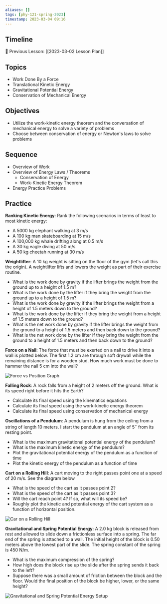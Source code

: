 ```yaml
---
aliases: []
tags: [phy-121-spring-2023]
timestamp: 2023-03-04 09:16
---
```


## Timeline

📆 Previous Lesson: [[2023-03-02 Lesson Plan]]

## Topics

* Work Done By a Force
* Translational Kinetic Energy
* Gravitational Potential Energy
* Conservation of Mechanical Energy

## Objectives

* Utilize the work-kinetic energy theorem and the conversation of mechanical energy to solve a variety of problems
* Choose between conservation of energy or Newton's laws to solve problems

## Sequence

* Overview of Work
* Overview of Energy Laws / Theorems
	* Conservation of Energy
	* Work-Kinetic Energy Theorem
* Energy Practice Problems

## Practice

**Ranking Kinetic Energy**: Rank the following scenarios in terms of least to most kinetic energy:
* A 5000 kg elephant walking at 3 m/s
* A 100 kg man skateboarding at 15 m/s
* A 100,000 kg whale drifting along at 0.5 m/s
* A 30 kg eagle diving at 50 m/s
* A 50 kg cheetah running at 30 m/s

**Weightlifter**: A 10 kg weight is sitting on the floor of the gym (let's call this the origin). A weightlifter lifts and lowers the weight as part of their exercise routine.
* What is the work done by gravity if the lifter brings the weight from the ground up to a height of 1.5 m?
* What is the work done by the lifter if they bring the weight from the ground up to a height of 1.5 m?
* What is the work done by gravity if the lifter brings the weight from a height of 1.5 meters down to the ground?
* What is the work done by the lifter if they bring the weight from a height of 1.5 meters down to the ground?
* What is the net work done by gravity if the lifter brings the weight from the ground to a height of 1.5 meters and then back down to the ground?
* What is the net work done by the lifter if they bring the weight from the ground to a height of 1.5 meters and then back down to the ground?

**Force on a Nail**: The force that must be exerted on a nail to drive it into a wall is plotted below. The first 1.2 cm are through soft drywall while the remaining distance is for a wooden stud. How much work must be done to hammer the nail 5 cm into the wall?

![Force vs Position Graph](force_position_graph.png)

**Falling Rock**: A rock falls from a height of 2 meters off the ground. What is its speed right before it hits the Earth?
* Calculate its final speed using the kinematics equations
* Calculate its final speed using the work-kinetic energy theorem
* Calculate its final speed using conservation of mechanical energy

**Oscillations of a Pendulum**: A pendulum is hung from the ceiling from a string of length 10 meters. I start the pendulum at an angle of $5^\circ$ from its resting point. 
* What is the maximum gravitational potential energy of the pendulum?
* What is the maximum kinetic energy of the pendulum?
* Plot the gravitational potential energy of the pendulum as a function of time
* Plot the kinetic energy of the pendulum as a function of time

**Cart on a Rolling Hill**: A cart moving to the right passes point one at a speed of 20 m/s. See the diagram below
* What is the speed of the cart as it passes point 2?
* What is the speed of the cart as it passes point 3?
* Will the cart reach point 4? If so, what will its speed be?
* Roughly plot the kinetic and potential energy of the cart system as a function of horizontal position.

![Car on a Rolling Hill](cart_on_rolling_hill.png)

**Gravitational and Spring Potential Energy**: A 2.0 kg block is released from rest and allowed to slide down a frictionless surface into a spring. The far end of the spring is attached to a wall. The initial height of the block is 0.50 meters above the lowest part of the slide. The spring constant of the spring is 450 N/m.
* What is the maximum compression of the spring?
* How high does the block rise up the slide after the spring sends it back to the left?
* Suppose there was a small amount of friction between the block and the floor. Would the final position of the block be higher, lower, or the same height?

![Gravitational and Spring Potential Energy Setup](gravity_spring_setup.png)